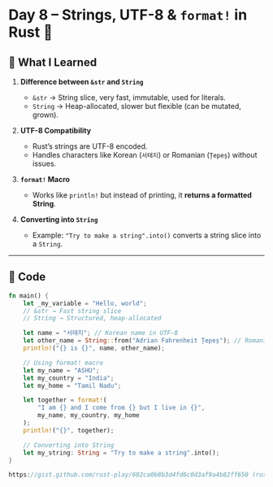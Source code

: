 # Day 8 – Strings, UTF-8 & `format!` in Rust 🦀  

## 📘 What I Learned  
1. **Difference between `&str` and `String`**  
   - `&str` → String slice, very fast, immutable, used for literals.  
   - `String` → Heap-allocated, slower but flexible (can be mutated, grown).  

2. **UTF-8 Compatibility**  
   - Rust’s strings are UTF-8 encoded.  
   - Handles characters like Korean (`서태지`) or Romanian (`Țepeș`) without issues.  

3. **`format!` Macro**  
   - Works like `println!` but instead of printing, it **returns a formatted String**.  

4. **Converting into `String`**  
   - Example: `"Try to make a string".into()` converts a string slice into a `String`.  

---

## 📝 Code  

```rust
fn main() {
    let _my_variable = "Hello, world";
    // &str → Fast string slice
    // String → Structured, heap-allocated

    let name = "서태지"; // Korean name in UTF-8
    let other_name = String::from("Adrian Fahrenheit Țepeș"); // Romanian UTF-8
    println!("{} is {}", name, other_name);

    // Using format! macro
    let my_name = "ASHU";
    let my_country = "India";
    let my_home = "Tamil Nadu";

    let together = format!(
        "I am {} and I come from {} but I live in {}",
        my_name, my_country, my_home
    );
    println!("{}", together);

    // Converting into String
    let my_string: String = "Try to make a string".into();
}

https://gist.github.com/rust-play/602ca0b8b3d4fd6c0d3af9a4b82ff650 (rust coding page link)
